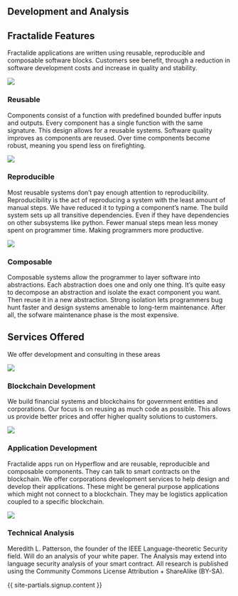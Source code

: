 <section id="development_and_analysis">
    <div class="header_gradient">
        <div class="container">
            <div class="row">
                <div class="col-md-12">
                    <div class="text-center">
                        <h1 class="section_heading_blue fractal_white">Development and Analysis</h1>
                    </div>
                </div>
            </div>
        </div>
    </div>
    <div class="container">
        <div class="row">
            <div class="col-lg-offset-2 col-lg-8 col-sm-offset-2 col-sm-8 text-center">
                <h2 class="sub_heading_blue">Fractalide Features</h2>
                <p>
                    Fractalide applications are written using reusable, reproducible and composable software blocks.
                    Customers see benefit, through a reduction in software development costs and increase in quality and stability.
                </p>
            </div>
        </div>
        <div class="row">
            <div class="col-lg-4 col-xs-12 text-center development_item">
                <img src="/img/roadmap-min/fractal-min.png" />
                <h3>Reusable</h3>
                <p>
                    Components consist of a function with predefined bounded buffer inputs and outputs. Every component has a single function with the same signature. This design allows for a reusable systems. Software quality improves as components are reused. Over time components become robust, meaning you spend less on firefighting.
                </p>
            </div>
            <div class="col-lg-4 col-xs-12 text-center development_item">
                <img src="/img/roadmap-min/fractal-min.png" />
                <h3>Reproducible</h3>
                <p>
                    Most reusable systems don’t pay enough attention to reproducibility. Reproducibility is the act of reproducing a system with the least amount of manual steps. We have reduced it to typing a component’s name. The build system sets up all transitive dependencies. Even if they have dependencies on other subsystems like python. Fewer manual steps mean less money spent on programmer time. Making programmers more productive.
                </p>
            </div>
            <div class="col-lg-4 col-xs-12 text-center development_item">
                <img src="/img/roadmap-min/fractal-min.png" />
                <h3>Composable</h3>
                <p>
                    Composable systems allow the programmer to layer software into abstractions. Each abstraction does one and only one thing. It’s quite easy to decompose an abstraction and isolate the exact component you want. Then reuse it in a new abstraction. Strong isolation lets programmers bug hunt faster and design systems amenable to long-term maintenance. After all, the sofware maintenance phase is the most expensive.
                </p>
            </div>
        </div>
        <div class="row">
            <div class="col-lg-offset-2 col-lg-8 col-sm-offset-2 col-sm-8 text-center development_title">
                <h2 class="sub_heading_blue">Services Offered</h2>
                <p>
                    We offer development and consulting in these areas
                </p>
            </div>
        </div>
        <div class="row">
            <div class="col-lg-4 col-xs-12 text-center development_item">
                <img src="/img/roadmap-min/fractal-min.png" />
                <h3>Blockchain Development</h3>
                <p>
                    We build financial systems and blockchains for government entities and corporations. Our focus is on reusing as much code as possible. This allows us provide better prices and offer higher quality solutions to customers.
                </p>
            </div>
            <div class="col-lg-4 col-xs-12 text-center development_item">
                <img src="/img/roadmap-min/fractal-min.png" />
                <h3>Application Development</h3>
                <p>
                    Fractalide apps run on Hyperflow and are reusable, reproducible and composable components. They can talk to smart contracts on the blockchain.
                    We offer corporations development services to help design and develop their applications. These might be general purpose applications which might not connect to a blockchain. They may be logistics application coupled to a specific blockchain.
                </p>
            </div>
            <div class="col-lg-4 col-xs-12 text-center development_item">
                <img src="/img/roadmap-min/fractal-min.png" />
                <h3>Technical Analysis</h3>
                <p>
                    Meredith L. Patterson, the founder of the IEEE Language-theoretic Security field. Will do an analysis of your white paper.
                    The Analysis may extend into language security analysis of your smart contract. All research is published using the Community Commons License Attribution + ShareAlike (BY-SA).
                </p>
            </div>
        </div>
    </div>
</section>
{{ site-partials.signup.content }}
